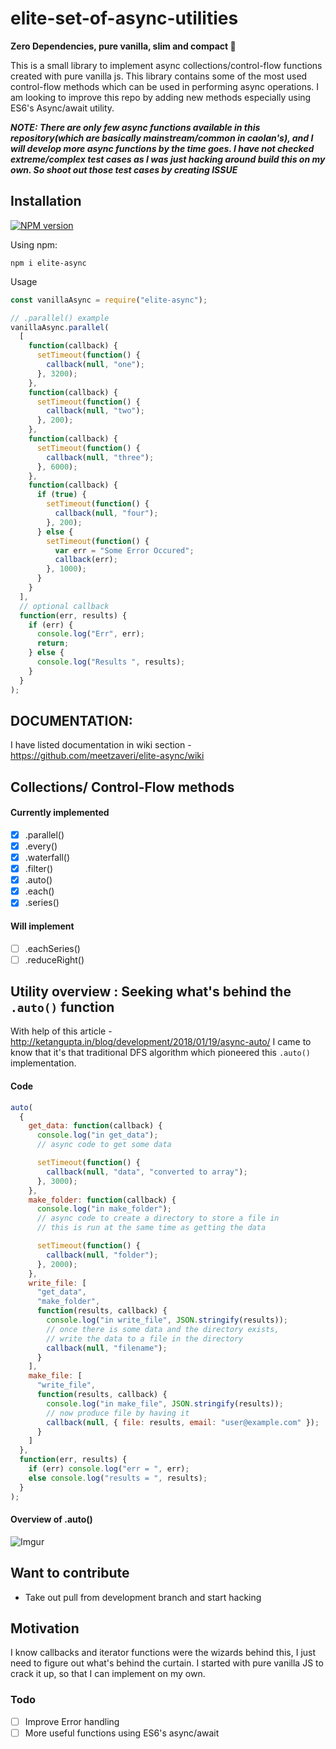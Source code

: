 # elite-set-of-async-utilities

**Zero Dependencies, pure vanilla, slim and compact :wrench:**

This is a small library to implement async collections/control-flow functions created with pure vanilla js. This library contains some of the most used control-flow methods which can be used in performing async operations. I am looking to improve this repo by adding new methods especially using ES6's Async/await utility.

**_NOTE: There are only few async functions available in this repository(which are basically mainstream/common in caolan's), and I will develop more async functions by the time goes. I have not checked extreme/complex test cases as I was just hacking around build this on my own. So shoot out those test cases by creating ISSUE_**

## Installation

[![NPM version](https://img.shields.io/badge/npm-1.1.1-brightgreen.svg)](https://www.npmjs.com/package/elite-async)

Using npm:

```
npm i elite-async
```

Usage

```js
const vanillaAsync = require("elite-async");

// .parallel() example
vanillaAsync.parallel(
  [
    function(callback) {
      setTimeout(function() {
        callback(null, "one");
      }, 3200);
    },
    function(callback) {
      setTimeout(function() {
        callback(null, "two");
      }, 200);
    },
    function(callback) {
      setTimeout(function() {
        callback(null, "three");
      }, 6000);
    },
    function(callback) {
      if (true) {
        setTimeout(function() {
          callback(null, "four");
        }, 200);
      } else {
        setTimeout(function() {
          var err = "Some Error Occured";
          callback(err);
        }, 1000);
      }
    }
  ],
  // optional callback
  function(err, results) {
    if (err) {
      console.log("Err", err);
      return;
    } else {
      console.log("Results ", results);
    }
  }
);
```

## DOCUMENTATION:

I have listed documentation in wiki section - https://github.com/meetzaveri/elite-async/wiki

## Collections/ Control-Flow methods

#### Currently implemented

- [x] .parallel()
- [x] .every()
- [x] .waterfall()
- [x] .filter()
- [x] .auto()
- [x] .each()
- [x] .series()

#### Will implement

- [ ] .eachSeries()
- [ ] .reduceRight()

## Utility overview : Seeking what's behind the `.auto()` function

With help of this article - http://ketangupta.in/blog/development/2018/01/19/async-auto/ I came to know that it's that traditional DFS algorithm which pioneered this `.auto()` implementation.

#### Code

```js
auto(
  {
    get_data: function(callback) {
      console.log("in get_data");
      // async code to get some data

      setTimeout(function() {
        callback(null, "data", "converted to array");
      }, 3000);
    },
    make_folder: function(callback) {
      console.log("in make_folder");
      // async code to create a directory to store a file in
      // this is run at the same time as getting the data

      setTimeout(function() {
        callback(null, "folder");
      }, 2000);
    },
    write_file: [
      "get_data",
      "make_folder",
      function(results, callback) {
        console.log("in write_file", JSON.stringify(results));
        // once there is some data and the directory exists,
        // write the data to a file in the directory
        callback(null, "filename");
      }
    ],
    make_file: [
      "write_file",
      function(results, callback) {
        console.log("in make_file", JSON.stringify(results));
        // now produce file by having it
        callback(null, { file: results, email: "user@example.com" });
      }
    ]
  },
  function(err, results) {
    if (err) console.log("err = ", err);
    else console.log("results = ", results);
  }
);
```

#### Overview of .auto()

![Imgur](https://i.imgur.com/XDFKjMU.png)

## Want to contribute

- Take out pull from development branch and start hacking

## Motivation

I know callbacks and iterator functions were the wizards behind this, I just need to figure out what's behind the curtain. I started with pure vanilla JS to crack it up, so that I can implement on my own.

### Todo

- [ ] Improve Error handling
- [ ] More useful functions using ES6's async/await
